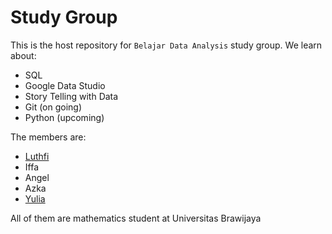 # Study Group

This is the host repository for `Belajar Data Analysis` study group.
We learn about:
* SQL
* Google Data Studio
* Story Telling with Data
* Git (on going)
* Python (upcoming)

The members are:
* [Luthfi](https://github.com/luthfioye)
* Iffa
* Angel
* Azka
* [Yulia](https://github.com/YuliaRatsa)

All of them are mathematics student at Universitas Brawijaya

